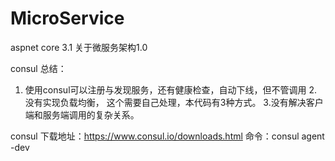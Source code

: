 # MicroService
aspnet core 3.1 关于微服务架构1.0

consul 总结：
1. 使用consul可以注册与发现服务，还有健康检查，自动下线，但不管调用
2.没有实现负载均衡， 这个需要自己处理，本代码有3种方式。
3.没有解决客户端和服务端调用的复杂关系。

consul 下载地址：https://www.consul.io/downloads.html
命令：consul agent -dev

